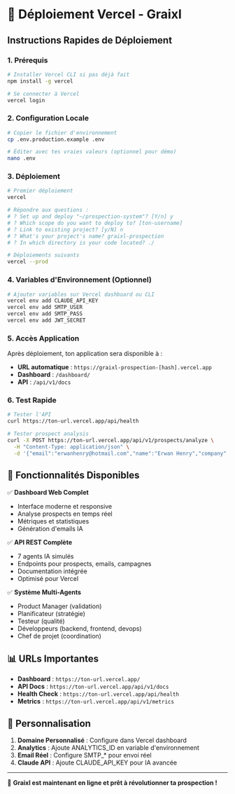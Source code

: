# 🚀 Déploiement Vercel - Graixl

## Instructions Rapides de Déploiement

### 1. Prérequis

```bash
# Installer Vercel CLI si pas déjà fait
npm install -g vercel

# Se connecter à Vercel
vercel login
```

### 2. Configuration Locale

```bash
# Copier le fichier d'environnement
cp .env.production.example .env

# Éditer avec tes vraies valeurs (optionnel pour démo)
nano .env
```

### 3. Déploiement

```bash
# Premier déploiement
vercel

# Répondre aux questions :
# ? Set up and deploy "~/prospection-system"? [Y/n] y
# ? Which scope do you want to deploy to? [ton-username]
# ? Link to existing project? [y/N] n  
# ? What's your project's name? graixl-prospection
# ? In which directory is your code located? ./

# Déploiements suivants
vercel --prod
```

### 4. Variables d'Environnement (Optionnel)

```bash
# Ajouter variables sur Vercel dashboard ou CLI
vercel env add CLAUDE_API_KEY
vercel env add SMTP_USER
vercel env add SMTP_PASS
vercel env add JWT_SECRET
```

### 5. Accès Application

Après déploiement, ton application sera disponible à :
- **URL automatique** : `https://graixl-prospection-[hash].vercel.app`
- **Dashboard** : `/dashboard/`
- **API** : `/api/v1/docs`

### 6. Test Rapide

```bash
# Tester l'API
curl https://ton-url.vercel.app/api/health

# Tester prospect analysis
curl -X POST https://ton-url.vercel.app/api/v1/prospects/analyze \
  -H "Content-Type: application/json" \
  -d '{"email":"erwanhenry@hotmail.com","name":"Erwan Henry","company":"Graixl","title":"CEO"}'
```

## 🎯 Fonctionnalités Disponibles

✅ **Dashboard Web Complet**
- Interface moderne et responsive
- Analyse prospects en temps réel
- Métriques et statistiques
- Génération d'emails IA

✅ **API REST Complète**
- 7 agents IA simulés
- Endpoints pour prospects, emails, campagnes
- Documentation intégrée
- Optimisé pour Vercel

✅ **Système Multi-Agents**
- Product Manager (validation)
- Planificateur (stratégie)
- Testeur (qualité)
- Développeurs (backend, frontend, devops)
- Chef de projet (coordination)

## 📊 URLs Importantes

- **Dashboard** : `https://ton-url.vercel.app/`
- **API Docs** : `https://ton-url.vercel.app/api/v1/docs`
- **Health Check** : `https://ton-url.vercel.app/api/health`
- **Metrics** : `https://ton-url.vercel.app/api/v1/metrics`

## 🔧 Personnalisation

1. **Domaine Personnalisé** : Configure dans Vercel dashboard
2. **Analytics** : Ajoute ANALYTICS_ID en variable d'environnement
3. **Email Réel** : Configure SMTP_* pour envoi réel
4. **Claude API** : Ajoute CLAUDE_API_KEY pour IA avancée

---

🚀 **Graixl est maintenant en ligne et prêt à révolutionner ta prospection !**